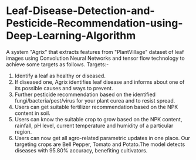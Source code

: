 # Leaf-Disease-Detection-and-Pesticide-Recommendation-using-Deep-Learning-Algorithm
A system "Agrix" that extracts features from "PlantVillage" dataset of leaf images using Convolution Neural Networks and tensor flow technology to achieve some targets as follows.
Targets:-
1. Identify a leaf as healthy or diseased.
2. If diseased one, Agrix identifies leaf disease and informs about one of its possible causes and ways to prevent.
3. Further pesticide recommendation based on the identified fungi/bacteria/pest/virus for your plant curea and to resist spread.
4. Users can get suitable fertilizer recommendation based on the NPK content in soil.
5. Users can know the suitable crop to grow based on the NPK content, rainfall, pH level, current temperature and humidity of a particular region.
6. Users can now get all agro-related parametric updates in one place.
Our targeting crops are Bell Pepper, Tomato and Potato.The model detects diseases with 95.80% accuracy, benefiting cultivators.
